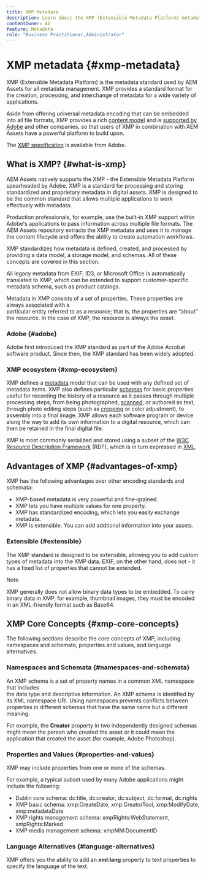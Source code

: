 ```yaml
---
title: XMP Metadata
description: Learn about the XMP (Extensible Metadata Platform) metadata standard used by AEM Assets for metadata management. XMP provides a standard format for the creation, processing, and interchange of metadata for a wide variety of applications.
contentOwner: AG
feature: Metadata
role: "Business Practitioner,Administrator"
---
```


# XMP metadata {#xmp-metadata}

XMP (Extensible Metadata Platform) is the metadata standard used by AEM Assets for all metadata management. XMP provides a standard format for the creation, processing, and interchange of metadata for a wide variety of applications.

Aside from offering universal metadata encoding that can be embedded into all file formats, XMP provides a rich [content model](xmp.md#xmp-core-concepts) and is [supported by Adobe](xmp.md#advantages-of-xmp) and other companies, so that users of XMP in combination with AEM Assets have a powerful platform to build upon.

The [XMP specification](https://www.adobe.com/devnet/xmp.html) is available from Adobe.

## What is XMP? {#what-is-xmp}

AEM Assets natively supports the XMP - the Extensible Metadata Platform spearheaded by Adobe. XMP is a standard for processing and storing standardized and proprietary metadata in digital assets. XMP is designed to be the common standard that allows multiple applications to work effectively with metadata.

Production professionals, for example, use the built-in XMP support within Adobe's applications to pass information across multiple file formats. The AEM Assets repository extracts the XMP metadata and uses it to manage the content lifecycle and offers the ability to create automation workflows.

XMP standardizes how metadata is defined, created, and processed by providing a data model, a storage model, and schemas. All of these concepts are covered in this section.

All legacy metadata from EXIF, ID3, or Microsoft Office is automatically translated to XMP, which can be extended to support customer-specific metadata schema, such as product catalogs.

Metadata in XMP consists of a set of properties. These properties are always associated with a  
particular entity referred to as a resource; that is, the properties are “about” the resource. In the case of XMP, the resource is always the asset.

### Adobe {#adobe}

Adobe first introduced the XMP standard as part of the Adobe Acrobat software product. Since then, the XMP standard has been widely adopted.

### XMP ecosystem {#xmp-ecosystem}

XMP defines a [metadata](https://en.wikipedia.org/wiki/Metadata) model that can be used with any defined set of metadata items. XMP also defines particular [schemas](https://en.wikipedia.org/wiki/XML_schema) for basic properties useful for recording the history of a resource as it passes through multiple processing steps, from being photographed, [scanned](https://en.wikipedia.org/wiki/Image_scanner), or authored as text, through photo editing steps (such as [cropping](https://en.wikipedia.org/wiki/Cropping_%28image%29) or color adjustment), to assembly into a final image. XMP allows each software program or device along the way to add its own information to a digital resource, which can then be retained in the final digital file.

XMP is most commonly serialized and stored using a subset of the [W3C](https://en.wikipedia.org/wiki/World_Wide_Web_Consortium) [Resource Description Framework](https://en.wikipedia.org/wiki/Resource_Description_Framework) (RDF), which is in turn expressed in [XML](https://en.wikipedia.org/wiki/XML).

## Advantages of XMP {#advantages-of-xmp}

XMP has the following advantages over other encoding standards and schemata:

* XMP-based metadata is very powerful and fine-grained.
* XMP lets you have multiple values for one property.
* XMP has standardized encoding, which lets you easily exchange metadata.
* XMP is extensible. You can add addtional information into your assets.

### Extensible {#extensible}

The XMP standard is designed to be extensible, allowing you to add custom types of metadata into the XMP data. EXIF, on the other hand, does not - it has a fixed list of properties that cannot be extended.

>[!NOTE]
>
>XMP generally does not allow binary data types to be embedded. To carry binary data in XMP, for example, thumbnail images, they must be encoded in an XML-friendly format such as Base64.

## XMP Core Concepts {#xmp-core-concepts}

The following sections describe the core concepts of XMP, including namespaces and schemata, properties and values, and language alternatives.

### Namespaces and Schemata {#namespaces-and-schemata}

An XMP schema is a set of property names in a common XML namespace that includes  
the data type and descriptive information. An XMP schema is identified by its XML namespace URI. Using namespaces prevents conflicts between properties in different schemas that have the same name but a different meaning.

For example, the **Creator** property in two independently designed schemas might mean the person who created the asset or it could mean the application that created the asset (for example, Adobe Photoshop).

### Properties and Values {#properties-and-values}

XMP may include properties from one or more of the schemas.

For example, a typical subset used by many Adobe applications might include the following:

* Dublin core schema: dc:title, dc:creator, dc:subject, dc:format, dc:rights
* XMP basic schema: xmp:CreateDate, xmp:CreatorTool, xmp:ModifyDate, xmp:metadataDate
* XMP rights management schema: xmpRights:WebStatement, xmpRights:Marked
* XMP media management schema: xmpMM:DocumentID

### Language Alternatives {#language-alternatives}

XMP offers you the ability to add an **xml:lang** property to text properties to specify the language of the text.  
